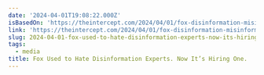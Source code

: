 ```yaml
---
date: '2024-04-01T19:08:22.000Z'
isBasedOn: 'https://theintercept.com/2024/04/01/fox-disinformation-misinformation/'
link: 'https://theintercept.com/2024/04/01/fox-disinformation-misinformation/'
slug: 2024-04-01-fox-used-to-hate-disinformation-experts-now-its-hiring-one
tags:
  - media
title: Fox Used to Hate Disinformation Experts. Now It’s Hiring One.
---
```


